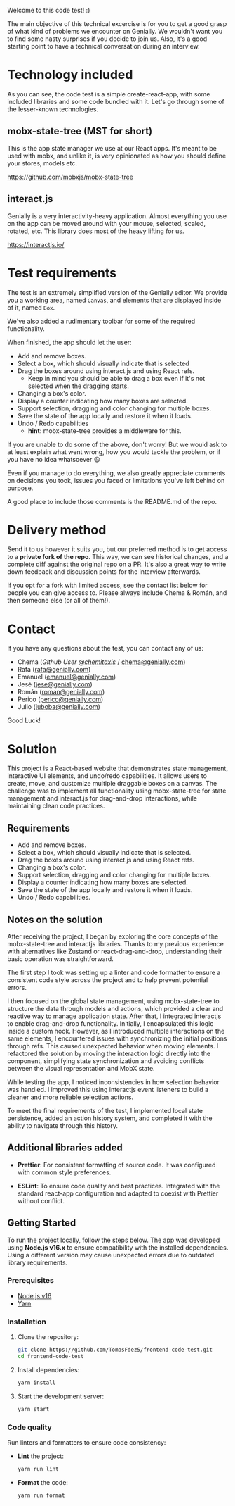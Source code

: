 Welcome to this code test! :)

The main objective of this technical excercise is for you to get a good grasp of what kind of problems we encounter on Genially. We wouldn't want you to find some nasty surprises if you decide to join us. Also, it's a good starting point to have a technical conversation during an interview.

# Technology included

As you can see, the code test is a simple create-react-app, with some included libraries and some code bundled with it. Let's go through some of the lesser-known technologies.

## mobx-state-tree (MST for short)

This is the app state manager we use at our React apps. It's meant to be used with mobx, and unlike it, is very opinionated as how you should define your stores, models etc.

https://github.com/mobxjs/mobx-state-tree

## interact.js

Genially is a very interactivity-heavy application. Almost everything you use on the app can be moved around with your mouse, selected, scaled, rotated, etc. This library does most of the heavy lifting for us.

https://interactjs.io/

# Test requirements

The test is an extremely simplified version of the Genially editor. We provide you a working area, named `Canvas`, and elements that are displayed inside of it, named `Box`.

We've also added a rudimentary toolbar for some of the required functionality.

When finished, the app should let the user:

- Add and remove boxes.
- Select a box, which should visually indicate that is selected
- Drag the boxes around using interact.js and using React refs.
  - Keep in mind you should be able to drag a box even if it's not selected when the dragging starts.
- Changing a box's color.
- Display a counter indicating how many boxes are selected.
- Support selection, dragging and color changing for multiple boxes.
- Save the state of the app locally and restore it when it loads.
- Undo / Redo capabilities
  - **hint**: mobx-state-tree provides a middleware for this.

If you are unable to do some of the above, don't worry! But we would ask to at least explain what went wrong, how you would tackle the problem, or if you have no idea whatsoever 😃

Even if you manage to do everything, we also greatly appreciate comments on decisions you took, issues you faced or limitations you've left behind on purpose.

A good place to include those comments is the README.md of the repo.

# Delivery method

Send it to us however it suits you, but our preferred method is to get access to a **private fork of the repo**. This way, we can see historical changes, and a complete diff against the original repo on a PR. It's also a great way to write down feedback and discussion points for the interview afterwards.

If you opt for a fork with limited access, see the contact list below for people you can give access to. Please always include Chema & Román, and then someone else (or all of them!).

# Contact

If you have any questions about the test, you can contact any of us:

- Chema (<em>Github User [@chemitaxis](https://github.com/chemitaxis)</em> / chema@genially.com)
- Rafa (rafa@genially.com)
- Emanuel (emanuel@genially.com)
- Jesé (jese@genially.com)
- Román (roman@genially.com)
- Perico (perico@genially.com)
- Julio (juboba@genially.com)

Good Luck!

# Solution

This project is a React-based website that demonstrates state management, interactive UI elements, and undo/redo capabilities. It allows users to create, move, and customize multiple draggable boxes on a canvas. The challenge was to implement all functionality using mobx-state-tree for state management and interact.js for drag-and-drop interactions, while maintaining clean code practices.

## Requirements

- Add and remove boxes.
- Select a box, which should visually indicate that is selected.
- Drag the boxes around using interact.js and using React refs.
- Changing a box's color.
- Support selection, dragging and color changing for multiple boxes.
- Display a counter indicating how many boxes are selected.
- Save the state of the app locally and restore it when it loads.
- Undo / Redo capabilities.

## Notes on the solution

After receiving the project, I began by exploring the core concepts of the mobx-state-tree and interactjs libraries. Thanks to my previous experience with alternatives like Zustand or react-drag-and-drop, understanding their basic operation was straightforward.

The first step I took was setting up a linter and code formatter to ensure a consistent code style across the project and to help prevent potential errors.

I then focused on the global state management, using mobx-state-tree to structure the data through models and actions, which provided a clear and reactive way to manage application state. After that, I integrated interactjs to enable drag-and-drop functionality. Initially, I encapsulated this logic inside a custom hook. However, as I introduced multiple interactions on the same elements, I encountered issues with synchronizing the initial positions through refs. This caused unexpected behavior when moving elements. I refactored the solution by moving the interaction logic directly into the component, simplifying state synchronization and avoiding conflicts between the visual representation and MobX state.

While testing the app, I noticed inconsistencies in how selection behavior was handled. I improved this using interactjs event listeners to build a cleaner and more reliable selection actions.

To meet the final requirements of the test, I implemented local state persistence, added an action history system, and completed it with the ability to navigate through this history.

## Additional libraries added

- **Prettier**: For consistent formatting of source code. It was configured with common style preferences.

- **ESLint**: To ensure code quality and best practices. Integrated with the standard react-app configuration and adapted to coexist with Prettier without conflict.

## Getting Started

To run the project locally, follow the steps below. The app was developed using **Node.js v16.x** to ensure compatibility with the installed dependencies. Using a different version may cause unexpected errors due to outdated library requirements.

### Prerequisites

- [Node.js v16](https://nodejs.org/download/release/latest-v16.x/)
- [Yarn](https://classic.yarnpkg.com/en/docs/install/)

### Installation

1. Clone the repository:

   ```bash
   git clone https://github.com/TomasFdez5/frontend-code-test.git
   cd frontend-code-test
   ```

2. Install dependencies:

   ```bash
   yarn install
   ```

3. Start the development server:
   ```bash
   yarn start
   ```

### Code quality

Run linters and formatters to ensure code consistency:

- **Lint** the project:

  ```bash
  yarn run lint
  ```

- **Format** the code:
  ```bash
  yarn run format
  ```
